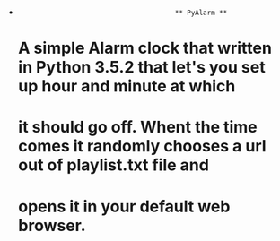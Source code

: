 -                                            ** PyAlarm ** 

  #  A simple Alarm clock that written in Python 3.5.2 that let's you set up hour and minute at which #
  #   it should go off. Whent the time comes it randomly chooses a url out of playlist.txt file and   #
  #   opens it in your default web browser.                                                           #
